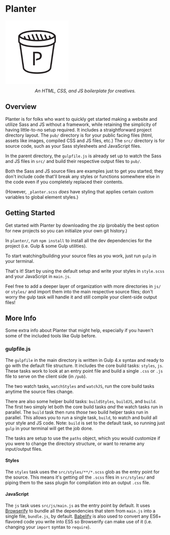 # Planter

<img src='./pub/img/planter-logo.svg' width='200' align='middle'>

<p align='center'><i>An HTML, CSS, and JS boilerplate for creatives.</i></p>

## Overview

Planter is for folks who want to quickly get started making a website and utilize Sass and JS without a framework, while retaining the simplicity of having little-to-no setup required. It includes a straightforward project directory layout. The `pub/` directory is for your public facing files (html, assets like images, compiled CSS and JS files, etc.) The `src/` directory is for source code, such as your Sass stylesheets and JavaScript files.

In the parent directory, the `gulpfile.js` is already set up to watch the Sass and JS files in `src/` and build their respective output files to `pub/`.

Both the Sass and JS source files are examples just to get you started; they don't include code that'll break any styles or functions somewhere else in the code even if you completely replaced their contents.

(However, `_planter.scss` _does_ have styling that applies certain custom variables to global element styles.)

## Getting Started

Get started with Planter by downloading the zip (probably the best option for new projects so you can initialize your own git history.)

In `planter/`, run `npm install` to install all the dev dependencies for the project (i.e. Gulp & some Gulp utilities).

To start watching/building your source files as you work, just run `gulp` in your terminal.

That's it! Start by using the default setup and write your styles in `style.scss` and your JavaScript in `main.js`.

Feel free to add a deeper layer of organization with more directories in `js/` or `styles/` and import them into the main respective source files; don't worry the gulp task will handle it and still compile your client-side output files!

## More Info

Some extra info about Planter that might help, especially if you haven't some of the included tools like Gulp before.

### gulpfile.js

The `gulpfile` in the main directory is written in Gulp 4.x syntax and ready to go with the default file structure. It includes the core build tasks: `styles`, `js`. These tasks work to look at an entry point file and build a single `.css` or `.js` file to serve on the client side (in `/pub`).

The two watch tasks, `watchStyles` and `watchJS`, run the core build tasks anytime the source files change.

There are also some helper build tasks: `buildStyles`, `buildJS`, and `build`. The first two simply let both the core build tasks _and_ the watch tasks run in parallel. The `build` task then runs _those_ two build helper tasks run in parallel. This allows you to run a single task, `build`, to watch and build all your style and JS code. Note: `build` is set to the default task, so running just `gulp` in your terminal will get the job done.

The tasks are setup to use the `paths` object, which you would customize if you were to change the directory structure, or want to rename any input/output files.

#### Styles
The `styles` task uses the `src/styles/**/*.scss` glob as the entry point for the source. This means it's getting _all_ the `.scss` files in `src/styles/` and piping them to the sass plugin for compilation into an output `.css` file.

#### JavaScript
The `js` task uses `src/js/main.js` as the entry point by default. It uses [Browserify](http://browserify.org/) to bundle all the dependencies that stem from `main.js` into a single file, `bundle.js`, by default. [Babelify](https://github.com/babel/babelify) is also used to convert any ES6+ flavored code you write into ES5 so Browserify can make use of it (i.e. changing your `import` syntax to `require`).
